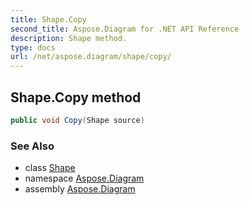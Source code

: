 ```yaml
---
title: Shape.Copy
second_title: Aspose.Diagram for .NET API Reference
description: Shape method. 
type: docs
url: /net/aspose.diagram/shape/copy/
---
```

## Shape.Copy method

```csharp
public void Copy(Shape source)
```

### See Also

* class [Shape](../)
* namespace [Aspose.Diagram](../../shape/)
* assembly [Aspose.Diagram](../../../)


